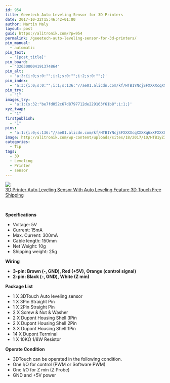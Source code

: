 ```yaml
---
id: 954
title: Geeetech Auto Leveling Sensor for 3D Printers
date: 2017-10-22T15:46:42+01:00
author: Martin Maly
layout: post
guid: https://alitronik.com/?p=954
permalink: /geeetech-auto-leveling-sensor-for-3d-printers/
pin_manual:
  - automatic
pin_text:
  - '[post_title]'
pin_board:
  - "326300004191374864"
pin_alt:
  - 'a:3:{i:0;s:0:"";i:1;s:0:"";i:2;s:0:"";}'
pin_index:
  - 'a:3:{i:0;s:0:"";i:1;s:136:"//ae01.alicdn.com/kf/HTB1YNcjSFXXXXcqXXXXq6xXFXXXO/-font-b-Geeetech-b-font-3D-Printer-font-b-Auto-b-font-font-b-Leveling.jpg_220x220.jpg";i:2;s:98:"http://alitronik.com/wp-content/uploads/sites/18/2017/10/HTB1yZIGMVXXXXXxaXXXq6xXFXXX1-300x300.jpg";}'
pin_try:
  - "1"
images_try:
  - 'a:1:{s:32:"be7fd052c67d8797712de229163f61b8";i:1;}'
xyz_twap:
  - "1"
firstpublish:
  - "1"
pins:
  - 'a:1:{i:0;s:136:"//ae01.alicdn.com/kf/HTB1YNcjSFXXXXcqXXXXq6xXFXXXO/-font-b-Geeetech-b-font-3D-Printer-font-b-Auto-b-font-font-b-Leveling.jpg_220x220.jpg";}'
image: http://alitronik.com/wp-content/uploads/sites/18/2017/10/HTB1yZIGMVXXXXXxaXXXq6xXFXXX1.jpg
categories:
  - Tip
tags:
  - 3D
  - Leveling
  - Printer
  - sensor
---
```

<a href="http://s.click.aliexpress.com/e/6Mbe6Mj" target="_parent"><img src="//ae01.alicdn.com/kf/HTB1YNcjSFXXXXcqXXXXq6xXFXXXO/-font-b-Geeetech-b-font-3D-Printer-font-b-Auto-b-font-font-b-Leveling.jpg_220x220.jpg" /><span style="display: block;">3D Printer Auto Leveling Sensor With Auto Leveling Feature 3D Touch Free Shipping</span></a>

&nbsp;

**Specifications**

  * Voltage: 5V
  * Current: 15mA
  * Max. Current: 300mA
  * Cable length: 150mm
  * Net Weight: 10g
  * Shipping weight: 25g

**Wiring**

  * **3-pin: Brown (-, GND), Red (+5V), Orange (control signal)**
  * **2-pin: Black (-, GND), White (Z min)**

**Package List**

  * 1 X 3DTouch Auto leveling sensor
  * 1 X 3Pin Straight Pin
  * 1 X 2Pin Straight Pin
  * 2 X Screw & Nut & Washer
  * 2 X Dupont Housing Shell 3Pin
  * 2 X Dupont Housing Shell 2Pin
  * 3 X Dupont Housing Shell 1Pin
  * 14 X Dupont Terminal
  * 1 X 10KΩ 1/8W Resistor

**Operate Condition**

  * 3DTouch can be operated in the following condition.
  * One I/O for control (PWM or Software PWM)
  * One I/O for Z min (Z Probe)
  * GND and +5V power